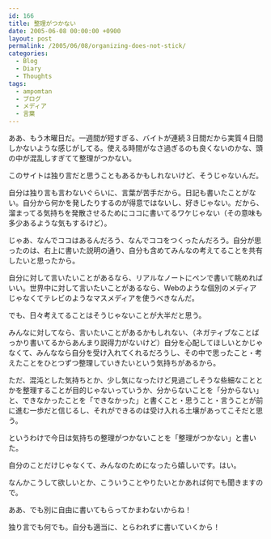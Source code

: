 ```yaml
---
id: 166
title: 整理がつかない
date: 2005-06-08 00:00:00 +0900
layout: post
permalink: /2005/06/08/organizing-does-not-stick/
categories:
  - Blog
  - Diary
  - Thoughts
tags:
  - ampomtan
  - ブログ
  - メディア
  - 言葉
---
```

ああ、もう木曜日だ。一週間が短すぎる、バイトが連続３日間だから実質４日間しかないような感じがしてる。使える時間がなさ過ぎるのも良くないのかな、頭の中が混乱しすぎてて整理がつかない。

このサイトは独り言だと思うこともあるかもしれないけど、そうじゃないんだ。
  
自分は独り言も言わないぐらいに、言葉が苦手だから。日記も書いたことがない。自分から何かを発したりするのが得意ではないし、好きじゃない。だから、溜まってる気持ちを発散させるためにココに書いてるワケじゃない（その意味も多少あるような気もするけど）。

<!--more-->

じゃあ、なんでココはあるんだろう、なんでココをつくったんだろう。自分が思ったのは、右上に書いた説明の通り、自分も含めてみんなの考えてることを共有したいと思ったから。

自分に対して言いたいことがあるなら、リアルなノートにペンで書いて眺めればいい。世界中に対して言いたいことがあるなら、Webのような個別のメディアじゃなくてテレビのようなマスメディアを使うべきなんだ。

でも、日々考えてることはそうじゃないことが大半だと思う。
  
みんなに対してなら、言いたいことがあるかもしれない、（ネガティブなことばっかり書いてるからあんまり説得力がないけど）自分を心配してほしいとかじゃなくて、みんななら自分を受け入れてくれるだろうし、その中で思ったこと・考えたことをひとつずつ整理していきたいという気持ちがあるから。
  
ただ、混沌とした気持ちとか、少し気になったけど見過ごしそうな些細なこととかを整理することが目的じゃないっていうか、分からないことを「分からない」と、できなかったことを「できなかった」と書くこと・思うこと・言うことが前に進む一歩だと信じるし、それができるのは受け入れる土壌があってこそだと思う。

というわけで今日は気持ちの整理がつかないことを「整理がつかない」と書いた。
  
自分のことだけじゃなくて、みんなのためになったら嬉しいです。はい。
  
なんかこうして欲しいとか、こういうことやりたいとかあれば何でも聞きますので。

ああ、でも別に自由に書いてもらってかまわないからね！
  
独り言でも何でも。自分も適当に、とらわれずに書いていくから！
